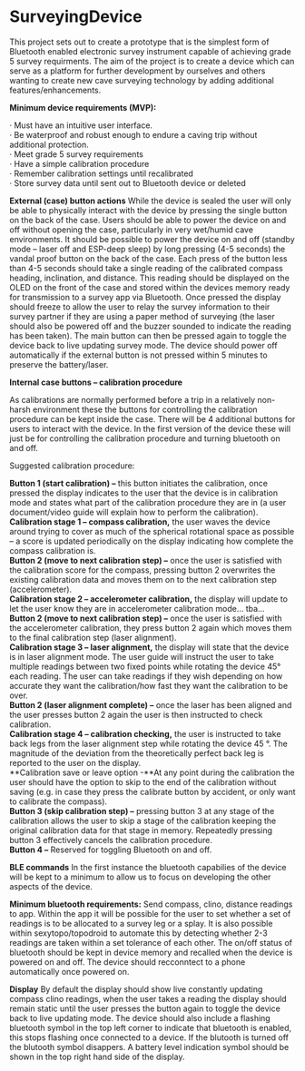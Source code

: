 # SurveyingDevice

This project sets out to create a prototype that is the simplest form of Bluetooth enabled electronic survey instrument capable of achieving grade 5 survey requirments.
The aim of the project is to create a device which can serve as a platform for further development by ourselves and others wanting to create new cave surveying technology by adding additional features/enhancements.

**Minimum device requirements (MVP):**

·         Must have an intuitive user interface.<br/>
·         Be waterproof and robust enough to endure a caving trip without additional protection.<br/>
·         Meet grade 5 survey requirements<br/>
·         Have a simple calibration procedure<br/>
·         Remember calibration settings until recalibrated<br/>
·         Store survey data until sent out to Bluetooth device or deleted<br/>

**External (case) button actions**
While the device is sealed the user will only be able to physically interact with the device by pressing the single button on the back of the case.
Users should be able to power the device on and off without opening the case, particularly in very wet/humid cave environments. It should be possible to power the device on and off (standby mode – laser off and ESP-deep sleep) by long pressing (4-5 seconds) the vandal proof button on the back of the case.
Each press of the button less than 4-5 seconds should take a single reading of the calibrated compass heading, inclination, and distance. This reading should be displayed on the OLED on the front of the case and stored within the devices memory ready for transmission to a survey app via Bluetooth.
Once pressed the display should freeze to allow the user to relay the survey information to their survey partner if they are using a paper method of surveying (the laser should also be powered off and the buzzer sounded to indicate the reading has been taken). The main button can then be pressed again to toggle the device back to live updating survey mode. 
The device should power off automatically if the external button is not pressed within 5 minutes to preserve the battery/laser. 

**Internal case buttons – calibration procedure**

As calibrations are normally performed before a trip in a relatively non-harsh environment these the buttons for controlling the calibration procedure can be kept inside the case. There will be 4 additional buttons for users to interact with the device. In the first version of the device these will just be for controlling the calibration procedure and turning bluetooth on and off.

Suggested calibration procedure:

**Button 1 (start calibration) –** this button initiates the calibration, once pressed the display indicates to the user that the device is in calibration mode and states what part of the calibration procedure they are in (a user document/video guide will explain how to perform the calibration).<br/>
**Calibration stage 1 – compass calibration,** the user waves the device around trying to cover as much of the spherical rotational space as possible – a score is updated periodically on the display indicating how complete the compass calibration is.<br/>
**Button 2 (move to next calibration step) –** once the user is satisfied with the calibration score for the compass, pressing button 2 overwrites the existing calibration data and moves them on to the next calibration step (accelerometer).<br/>
**Calibration stage 2 – accelerometer calibration,** the display will update to let the user know they are in accelerometer calibration mode… tba…<br/>
**Button 2 (move to next calibration step) –** once the user is satisfied with the accelerometer calibration, they press button 2 again which moves them to the final calibration step (laser alignment).<br/>
**Calibration stage 3 – laser alignment,** the display will state that the device is in laser alignment mode. The user guide will instruct the user to take multiple readings between two fixed points while rotating the device 45° each reading. The user can take readings if they wish depending on how accurate they want the calibration/how fast they want the calibration to be over.<br/>
**Button 2 (laser alignment complete) –** once the laser has been aligned and the user presses button 2 again the user is then instructed to check calibration.<br/>
**Calibration stage 4 – calibration checking,** the user is instructed to take back legs from the laser alignment step while rotating the device 45 °. The magnitude of the deviation from the theoretically perfect back leg is reported to the user on the display.<br/>
**Calibration save or leave option -**At any point during the calibration the user should have the option to skip to the end of the calibration without saving (e.g. in case they press the calibrate button by accident, or only want to calibrate the compass).<br/>
**Button 3 (skip calibration step) –** pressing button 3 at any stage of the calibration allows the user to skip a stage of the calibration keeping the original calibration data for that stage in memory. Repeatedly pressing button 3 effectively cancels the calibration procedure.<br/>
**Button 4 –** Reserved for toggling Bluetooth on and off.<br/>
 
**BLE commands**
In the first instance the bluetooth capabilies of the device will be kept to a minimum to allow us to focus on developing the other aspects of the device. 

**Minimum bluetooth requirements:** 
Send compass, clino, distance readings to app.
Within the app it will be possible for the user to set whether a set of readings is to be allocated to a survey leg or a splay. It is also possible within sexytopo/topodroid to automate this by detecting whether 2-3 readings are taken within a set tolerance of each other. 
The on/off status of bluetooth should be kept in device memory and recalled when the device is powered on and off. The device should recconntect to a phone automatically once powered on. 

**Display**
By default the display should show live constantly updating compass clino readings, when the user takes a reading the display should remain static until the user presses the button again to toggle the device back to live updating mode. 
The device should also include a flashing bluetooth symbol in the top left corner to indicate that bluetooth is enabled, this stops flashing once connected to a device. If the blutooth is turned off the blutooth symbol disappers. 
A battery level indication symbol should be shown in the top right hand side of the display. 
